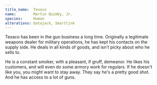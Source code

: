 ```yaml
---
title_name:  Texaco
name:        Martin Quimby, Jr.
species:     Human
alterations: Datajack, Smartlink
---
```


Texaco has been in the gun business a long time. Originally a legitimate
weapons dealer for military operations, he has kept his contacts on the supply
side. He deals in all kinds of goods, and isn't picky about who he sells to.

He is a constant smoker, with a pleasant, if gruff, demeanor. He likes his
customers, and will even do some armory work for regulars. If he doesn't like you,
you might want to stay away. They say he's a pretty good shot. And he has access
to a lot of guns.
